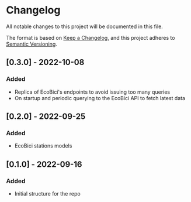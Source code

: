 # Changelog

All notable changes to this project will be documented in this file.

The format is based on [Keep a Changelog](https://keepachangelog.com/en/1.0.0/),
and this project adheres to [Semantic Versioning](https://semver.org/spec/v2.0.0.html).

## [0.3.0] - 2022-10-08
### Added
- Replica of EcoBici's endpoints to avoid issuing too many queries
- On startup and periodic querying to the EcoBici API to fetch latest data

## [0.2.0] - 2022-09-25
### Added
- EcoBici stations models

## [0.1.0] - 2022-09-16
### Added
- Initial structure for the repo
